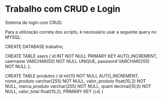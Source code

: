 # Trabalho com CRUD e Login
Sistema de login com CRUD.

Para a utilização correta dos scripts, é necessário usar a seguinte query no MYSQL:

CREATE DATABASE trabalho;

CREATE TABLE users (
    id INT NOT NULL PRIMARY KEY AUTO_INCREMENT,
    username VARCHAR(50) NOT NULL UNIQUE,
    password VARCHAR(255) NOT NULL
);

CREATE TABLE produtos (
  id int(11) NOT NULL AUTO_INCREMENT,
  nome_produto varchar(255) NOT NULL,
  valor_produto float(10,2) NOT NULL,
  marca_produto varchar(255) NOT NULL,
  quant decimal(10,0) NOT NULL,
  valor_total float(10,2),
  PRIMARY KEY (`id`)
)


